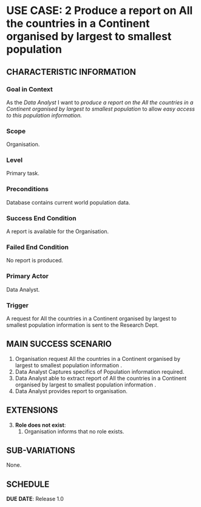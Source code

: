 # USE CASE: 2 Produce a report on All the countries in a Continent organised by largest to smallest population

## CHARACTERISTIC INFORMATION

### Goal in Context

As the *Data Analyst* I want to *produce a report on the All the countries in a Continent organised by largest to smallest population* to allow *easy access to this population information.*

### Scope

Organisation.

### Level

Primary task.

### Preconditions

Database contains current world population data.

### Success End Condition

A report is available for the Organisation.

### Failed End Condition

No report is produced.

### Primary Actor

Data Analyst.

### Trigger

A request for All the countries in a Continent organised by largest to smallest population information is sent to the Research Dept.

## MAIN SUCCESS SCENARIO

1. Organisation request All the countries in a Continent organised by largest to smallest population information .
2. Data Analyst Captures specifics of Population information required.
3. Data Analyst able to extract report of All the countries in a Continent organised by largest to smallest population information .
4. Data Analyst provides report to organisation.


## EXTENSIONS

3. **Role does not exist**:
   1. Organisation informs that no role exists.

## SUB-VARIATIONS

None.

## SCHEDULE

**DUE DATE**: Release 1.0

